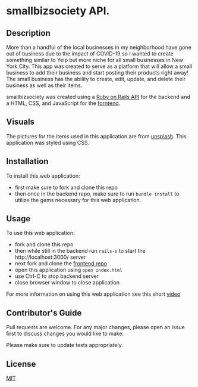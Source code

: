 # smallbizsociety API.

## Description

More than a handful of the local businesses in my neighborhood have gone out of business due to the impact of COVID-19 so I wanted to create something similar to Yelp but more niche for all small businesses in New York City. This app was created to serve as a platform that will allow a small business to add their business and start posting their products right away! The small business has the ability to create, edit, update, and delete their business as well as their items.

smallbizsociety was created using a [Ruby on Rails API](https://github.com/lisellelogan/small-biz-society-backend) for the backend and a HTML, CSS, and JavaScript for the [forntend](https://github.com/lisellelogan/small-biz-society-frontend).

## Visuals

The pictures for the items used in this application are from [unsplash](https://unsplash.com/). This application was styled using CSS.

## Installation

To install this web application:
- first make sure to fork and clone this repo
- then once in the backend repo, make sure to run `bundle install` to utilize the gems necessary for this web application.

## Usage

To use this web application:
- fork and clone this repo
- then while still in the backend run `rails-s` to start the http://localhost:3000/ server
- next fork and clone the [frontend repo](https://github.com/lisellelogan/small-biz-society-frontend)
- open this application using `open index.html`
- use Ctrl-C to stop backend server 
- close browser window to close application

For more information on using this web application see this short [video](https://youtu.be/xaufc73i7yY)

## Contributor's Guide

Pull requests are welcome. For any major changes, please open an issue first to discuss changes you would like to make.

Please make sure to update tests appropriately.

## License

[MIT](https://opensource.org/licenses/MIT)